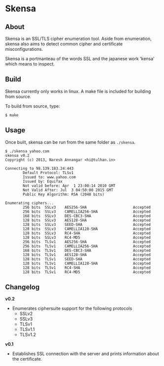 # Skensa

## About
Skensa is an SSL/TLS cipher enumeration tool. Aside from enumeration, skensa also aims to detect common cipher and certificate misconfigurations.

Skensa is a portmanteau of the words SSL and the japanese work 'kensa' which means to inspect.

## Build

Skensa currently only works in linux. A make file is included for building from source.

To build from source, type:

    $ make
        
## Usage
        
Once built, skensa can be run from the same folder as `./skensa`.

    $ ./skensa yahoo.com
    skensa v0.2
    Copyright (c) 2013, Naresh Annangar <hi@tulhan.in>

    Connecting to 98.139.183.24:443
            Default Protocol: TLSv1
            Issued to: www.yahoo.com
            Issued by: Equifax
            Not valid before: Apr  1 23:00:14 2010 GMT
            Not Valid After: Jul  3 04:50:00 2015 GMT
            Public Key Algorithm: RSA (2048 bits)

    Enumerating ciphers...
            256 bits  SSLv3    AES256-SHA                     Accepted
            256 bits  SSLv3    CAMELLIA256-SHA                Accepted
            168 bits  SSLv3    DES-CBC3-SHA                   Accepted
            128 bits  SSLv3    AES128-SHA                     Accepted
            128 bits  SSLv3    SEED-SHA                       Accepted
            128 bits  SSLv3    CAMELLIA128-SHA                Accepted
            128 bits  SSLv3    RC4-SHA                        Accepted
            128 bits  SSLv3    RC4-MD5                        Accepted
            256 bits  TLSv1    AES256-SHA                     Accepted
            256 bits  TLSv1    CAMELLIA256-SHA                Accepted
            168 bits  TLSv1    DES-CBC3-SHA                   Accepted
            128 bits  TLSv1    AES128-SHA                     Accepted
            128 bits  TLSv1    SEED-SHA                       Accepted
            128 bits  TLSv1    CAMELLIA128-SHA                Accepted
            128 bits  TLSv1    RC4-SHA                        Accepted
            128 bits  TLSv1    RC4-MD5                        Accepted

## Changelog

__v0.2__
* Enumerates ciphersuite support for the following protocols
  - SSLv2
  - SSLv3
  - TLSv1
  - TLSv1.1
  - TLSv1.2

__v0.1__
* Establishes SSL connection with the server and prints information about the certificate.
